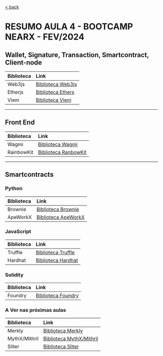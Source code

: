 [< back](../README.md)
# RESUMO AULA 4 - BOOTCAMP NEARX - FEV/2024

## Wallet, Signature, Transaction, Smartcontract, Client-node

| Biblioteca | Link |
| :--- | :-- | 
|Web3js | [Biblioteca Web3js](https://web3js.readthedocs.io/en/v1.10.0/)|
|Etherjs | [Biblioteca Ethers](https://docs.ethers.org/v5/)|
|Viem | [Biblioteca Viem](https://viem.sh/docs/introduction.html)|

---

## Front End

| Biblioteca | Link |
| :--- | :-- | 
|Wagmi |[Biblioteca Wagmi](https://wagmi.sh/)|
|RainbowKit |[Biblioteca RanbowKit](https://www.rainbowkit.com/pt-BR)|

---

## Smartcontracts

### Python

| Biblioteca | Link |
| :--- | :-- | 
|Brownie |[Biblioteca Brownie](https://eth-brownie.readthedocs.io/en/stable/)|
ApeWorkX |[Biblioteca ApeWorkX](https://www.apeworx.io/)|

### JavaScript

| Biblioteca | Link |
| :--- | :-- | 
|Truffle |[Biblioteca Truffle](https://archive.trufflesuite.com/)|
|Hardhat |[Biblioteca Hardhat](https://hardhat.org/)|

### Solidity

| Biblioteca | Link |
| :--- | :-- | 
|Foundry |[Biblioteca Foundry](https://book.getfoundry.sh/)|

### A Ver nas próximas aulas

| Biblioteca | Link |
| :--- | :-- | 
|Merkly |[Biblioteca Merkly]()|
|MythX/Mithril |[Biblioteca MythX/Mithril]()|
|Sliter |[Biblioteca Sliter]()|